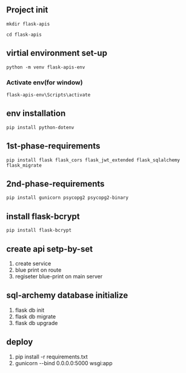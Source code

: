 ## Project init
```
mkdir flask-apis
```
```
cd flask-apis
```
## virtial environment set-up
```
python -m venv flask-apis-env
```
### Activate env(for window)
```
flask-apis-env\Scripts\activate
```
## env installation
```
pip install python-dotenv
```
## 1st-phase-requirements
```
pip install flask flask_cors flask_jwt_extended flask_sqlalchemy flask_migrate
```
## 2nd-phase-requirements
```
pip install gunicorn psycopg2 psycopg2-binary
```
## install flask-bcrypt
```
pip install flask-bcrypt
```


## create api setp-by-set
1) create service
2) blue print on route
3) regiseter blue-print on main server

## sql-archemy database initialize
1) flask db init
2) flask db migrate
3) flask db upgrade

## deploy
1) pip install -r requirements.txt
2) gunicorn --bind 0.0.0.0:5000 wsgi:app
